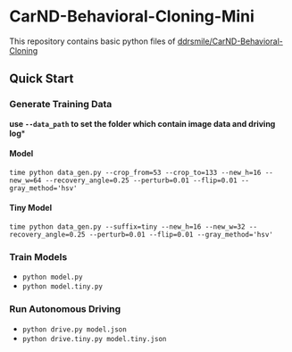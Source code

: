 # CarND-Behavioral-Cloning-Mini

This repository contains basic python files of [ddrsmile/CarND-Behavioral-Cloning](https://github.com/ddrsmile/CarND-Behavioral-Cloning)

## Quick Start

### Generate Training Data
**use `--data_path` to set the folder which contain image data and driving log***
#### Model
```
time python data_gen.py --crop_from=53 --crop_to=133 --new_h=16 --new_w=64 --recovery_angle=0.25 --perturb=0.01 --flip=0.01 --gray_method='hsv'
```
#### Tiny Model
```
time python data_gen.py --suffix=tiny --new_h=16 --new_w=32 --recovery_angle=0.25 --perturb=0.01 --flip=0.01 --gray_method='hsv'
```

### Train Models
* `python model.py`
* `python model.tiny.py`

### Run Autonomous Driving
* `python drive.py model.json`
* `python drive.tiny.py model.tiny.json`

